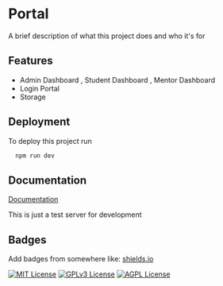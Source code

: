 
# Portal 

A brief description of what this project does and who it's for


## Features

- Admin Dashboard , Student Dashboard , Mentor Dashboard
- Login Portal 
- Storage 

## Deployment

To deploy this project run

```bash
  npm run dev 
```


## Documentation

[Documentation](https://linktodocumentation)

This is just a test server for development 
## Badges

Add badges from somewhere like: [shields.io](https://shields.io/)

[![MIT License](https://img.shields.io/badge/License-MIT-green.svg)](https://choosealicense.com/licenses/mit/)
[![GPLv3 License](https://img.shields.io/badge/License-GPL%20v3-yellow.svg)](https://opensource.org/licenses/)
[![AGPL License](https://img.shields.io/badge/license-AGPL-blue.svg)](http://www.gnu.org/licenses/agpl-3.0)
